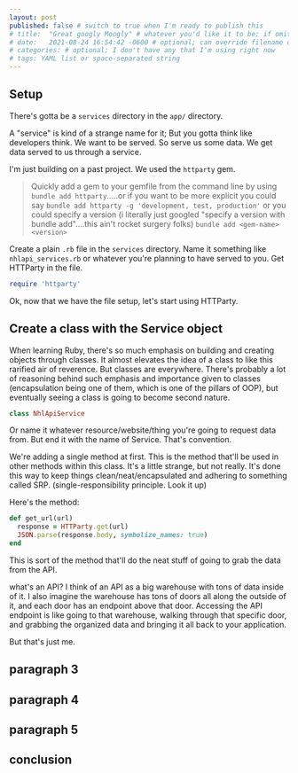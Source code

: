 ```yaml
---
layout: post
published: false # switch to true when I'm ready to publish this
# title:  "Great googly Moogly" # whatever you'd like it to be; if omitted will default to file name title
# date:   2021-08-24 16:54:42 -0600 # optional; can override filename date to re-order articles; but it must contain all those different parts; -0600 is MST
# categories: # optional; I don't have any that I'm using right now
# tags: YAML list or space-separated string
---
```


## Setup
There's gotta be a `services` directory in the `app/` directory.

A "service" is kind of a strange name for it; But you gotta think like developers think. We want to be served. So serve us some data. We get data served to us through a service.

I'm just building on a past project. We used the `httparty` gem.

> Quickly add a gem to your gemfile from the command line by using `bundle add httparty`.....or if you want to be more explicit you could say `bundle add httparty -g 'development, test, production'` or you could specify a version (i literally just googled "specify a version with bundle add"....this ain't rocket surgery folks) `bundle add <gem-name> <version>`

Create a plain `.rb` file in the `services` directory. Name it something like `nhlapi_services.rb` or whatever you're planning to have served to you. Get HTTParty in the file.

```ruby
require 'httparty'
```

Ok, now that we have the file setup, let's start using HTTParty.

## Create a class with the Service object

When learning Ruby, there's so much emphasis on building and creating objects through classes. It almost elevates the idea of a class to like this rarified air of reverence. But classes are everywhere. There's probably a lot of reasoning behind such emphasis and importance given to classes (encapsulation being one of them, which is one of the pillars of OOP), but eventually seeing a class is going to become second nature.

```ruby
class NhlApiService
```

Or name it whatever resource/website/thing you're going to request data from. But end it with the name of Service. That's convention.

We're adding a single method at first. This is the method that'll be used in other methods within this class. It's a little strange, but not really. It's done this way to keep things clean/neat/encapsulated and adhering to something called SRP. (single-responsibility principle. Look it up)

Here's the method:

```ruby
def get_url(url)
  response = HTTParty.get(url)
  JSON.parse(response.body, symbolize_names: true)
end
```

This is sort of the method that'll do the neat stuff of going to grab the data from the API.

what's an API? I think of an API as a big warehouse with tons of data inside of it. I also imagine the warehouse has tons of doors all along the outside of it, and each door has an endpoint above that door. Accessing the API endpoint is like going to that warehouse, walking through that specific door, and grabbing the organized data and bringing it all back to your application.

But that's just me.

##



## paragraph 3

## paragraph 4

## paragraph 5

## conclusion
